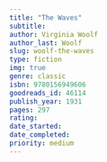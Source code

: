 ```yaml
---
title: "The Waves"
subtitle: 
author: Virginia Woolf
author_last: Woolf
slug: woolf-the-waves
type: fiction
img: true
genre: classic
isbn: 9780156949606
goodreads_id: 46114
publish_year: 1931
pages: 297
rating: 
date_started:
date_completed:
priority: medium
---
```

